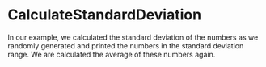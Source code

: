 # CalculateStandardDeviation
In our example, we calculated the standard deviation of the numbers as we randomly generated and printed the numbers in the standard deviation range. We are calculated the average of these numbers again.
